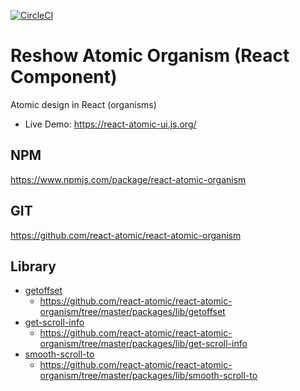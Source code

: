 
[![CircleCI](https://circleci.com/gh/react-atomic/react-atomic-organism/tree/main.svg?style=svg)](https://circleci.com/gh/react-atomic/react-atomic-organism/tree/main)

Reshow Atomic Organism (React Component)
===============
Atomic design in React (organisms)

* Live Demo: https://react-atomic-ui.js.org/

## NPM
https://www.npmjs.com/package/react-atomic-organism

## GIT
https://github.com/react-atomic/react-atomic-organism

## Library
* [getoffset](http://npm.im/getoffset)
   * https://github.com/react-atomic/react-atomic-organism/tree/master/packages/lib/getoffset
* [get-scroll-info](http://npm.im/get-scroll-info)
   * https://github.com/react-atomic/react-atomic-organism/tree/master/packages/lib/get-scroll-info
* [smooth-scroll-to](http://npm.im/smooth-scroll-to)
   * https://github.com/react-atomic/react-atomic-organism/tree/master/packages/lib/smooth-scroll-to 


